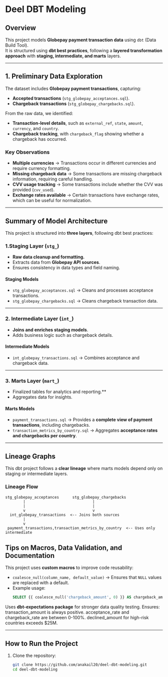 # Deel DBT Modeling

## Overview
This project models **Globepay payment transaction data** using `dbt` (Data Build Tool).  
It is structured using **dbt best practices**, following a **layered transformation approach** with **staging, intermediate, and marts** layers.

---

##  1. Preliminary Data Exploration
The dataset includes **Globepay payment transactions**, capturing:
- **Accepted transactions** (`stg_globepay_acceptances.sql`).
- **Chargeback transactions** (`stg_globepay_chargebacks.sql`).

From the raw data, we identified:
- **Transaction-level details**, such as `external_ref`, `state`, `amount`, `currency`, and `country`.
- **Chargeback tracking**, with `chargeback_flag` showing whether a chargeback has occurred.

### Key Observations
- **Multiple currencies** → Transactions occur in different currencies and require currency formatting.  
- **Missing chargeback data** → Some transactions are missing chargeback information, requiring careful handling.  
- **CVV usage tracking** → Some transactions include whether the CVV was provided (`cvv_used`).  
- **Exchange rates available** → Certain transactions have exchange rates, which can be useful for normalization.  

---

## Summary of Model Architecture
This project is structured into **three layers**, following dbt best practices:

### 1️.Staging Layer (`stg_`)
- **Raw data cleanup and formatting.**
- Extracts data from **Globepay API sources**.
- Ensures consistency in data types and field naming.

#### Staging Models
- `stg_globepay_acceptances.sql` → Cleans and processes acceptance transactions.
- `stg_globepay_chargebacks.sql` → Cleans chargeback transaction data.

---

### 2️. Intermediate Layer (`int_`)
- **Joins and enriches staging models**.
- Adds business logic such as chargeback details.

#### Intermediate Models
- `int_globepay_transactions.sql` → Combines acceptance and chargeback data.

---

### 3️. Marts Layer (`mart_`)
- Finalized tables for analytics and reporting.**
- Aggregates data for insights.

#### Marts Models
- `payment_transactions.sql` → Provides a **complete view of payment transactions**, including chargebacks.
- `transaction_metrics_by_country.sql` → Aggregates **acceptance rates and chargebacks per country**.

---

## Lineage Graphs
This dbt project follows a **clear lineage** where marts models depend only on staging or intermediate layers.

### Lineage Flow
```plaintext
stg_globepay_acceptances      stg_globepay_chargebacks
        |                              |
        |                              |
        v                              v
  int_globepay_transactions  <-- Joins both sources
        |
        v
 payment_transactions,transaction_metrics_by_country  <-- Uses only intermediate
```

## Tips on Macros, Data Validation, and Documentation

This project uses **custom macros** to improve code reusability:
- `coalesce_null(column_name, default_value)` → Ensures that `NULL` values are replaced with a default.
- Example usage:
  ```sql
  SELECT {{ coalesce_null('chargeback_amount', 0) }} AS chargeback_amount

Uses **dbt-expectations package** for stronger data quality testing.
Ensures:
transaction_amount is always positive.
acceptance_rate and chargeback_rate are between 0-100%.
declined_amount for high-risk countries exceeds $25M.


---

## **How to Run the Project**
1. Clone the repository:
   ```sh
   git clone https://github.com/anakail20/deel-dbt-modeling.git
   cd deel-dbt-modeling
   
